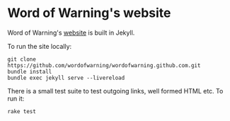 # Word of Warning's website

Word of Warning's [website](https://wordofwarning.org) is built in Jekyll.

To run the site locally:

```
git clone https://github.com/wordofwarning/wordofwarning.github.com.git
bundle install
bundle exec jekyll serve --livereload
```

There is a small test suite to test outgoing links, well formed HTML etc. To run it:

```
rake test
```
